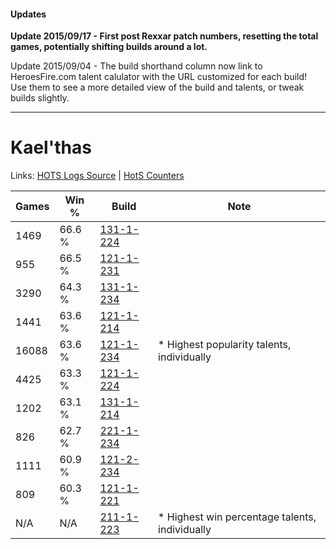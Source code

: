 #### Updates
**Update 2015/09/17 - First post Rexxar patch numbers, resetting the total games, potentially shifting builds around a lot.**

Update 2015/09/04 - The build shorthand column now link to HeroesFire.com talent calulator with the URL customized for each build!  
Use them to see a more detailed view of the build and talents, or tweak builds slightly.

***

# Kael'thas

Links: [HOTS Logs Source](https://www.hotslogs.com/Sitewide/HeroDetails?Hero=Kael'thas) | [HotS Counters](http://hotscounters.com/#/hero/Kael'thas)

Games  | Win %  | Build     | Note
-----  | -----  | -----     | ----
1469   | 66.6 % | [131-1-224](http://www.heroesfire.com/hots/talent-calculator/kaelthas#h9Xu) | 
955    | 66.5 % | [121-1-231](http://www.heroesfire.com/hots/talent-calculator/kaelthas#gn7V) | 
3290   | 64.3 % | [131-1-234](http://www.heroesfire.com/hots/talent-calculator/kaelthas#h9Y2) | 
1441   | 63.6 % | [121-1-214](http://www.heroesfire.com/hots/talent-calculator/kaelthas#gn7E) | 
16088  | 63.6 % | [121-1-234](http://www.heroesfire.com/hots/talent-calculator/kaelthas#gn7Y) | * Highest popularity talents, individually
4425   | 63.3 % | [121-1-224](http://www.heroesfire.com/hots/talent-calculator/kaelthas#gn7O) | 
1202   | 63.1 % | [131-1-214](http://www.heroesfire.com/hots/talent-calculator/kaelthas#h9Xk) | 
826    | 62.7 % | [221-1-234](http://www.heroesfire.com/hots/talent-calculator/kaelthas#kbGY) | 
1111   | 60.9 % | [121-2-234](http://www.heroesfire.com/hots/talent-calculator/kaelthas#gnNA) | 
809    | 60.3 % | [121-1-221](http://www.heroesfire.com/hots/talent-calculator/kaelthas#gn7L) | 
N/A    | N/A    | [211-1-223](http://www.heroesfire.com/hots/talent-calculator/kaelthas#kCrt) | * Highest win percentage talents, individually
